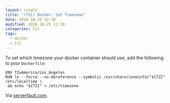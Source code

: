 ```yaml
---
layout: single
title: "(TIL) Docker: Set Timezone"
date: 2018-10-25 12:38
modified: 2018-10-25 12:38
categories: til
tags:
  - docker
  - til
---
```


To set which timezone your docker container should use,
add the following to your `Dockerfile`:

```
ENV TZ=America/Los_Angeles
RUN ln --force --no-dereference --symbolic /usr/share/zoneinfo/"${TZ}" /etc/localtime \
 && echo "${TZ}" > /etc/timezone

```

Via [serverfault.com](https://serverfault.com/a/683651).
